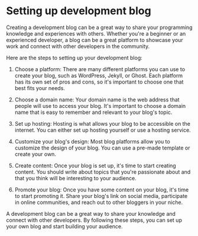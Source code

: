 # Setting up development blog

Creating a development blog can be a great way to share your programming knowledge and experiences with others. Whether you're a beginner or an experienced developer, a blog can be a great platform to showcase your work and connect with other developers in the community.

Here are the steps to setting up your development blog:

1. Choose a platform: There are many different platforms you can use to create your blog, such as WordPress, Jekyll, or Ghost. Each platform has its own set of pros and cons, so it's important to choose one that best fits your needs.
    
2. Choose a domain name: Your domain name is the web address that people will use to access your blog. It's important to choose a domain name that is easy to remember and relevant to your blog's topic.
    
3. Set up hosting: Hosting is what allows your blog to be accessible on the internet. You can either set up hosting yourself or use a hosting service.
    
4. Customize your blog's design: Most blog platforms allow you to customize the design of your blog. You can use a pre-made template or create your own.
    
5. Create content: Once your blog is set up, it's time to start creating content. You should write about topics that you're passionate about and that you think will be interesting to your audience.
    
6. Promote your blog: Once you have some content on your blog, it's time to start promoting it. Share your blog's link on social media, participate in online communities, and reach out to other bloggers in your niche.
    

A development blog can be a great way to share your knowledge and connect with other developers. By following these steps, you can set up your own blog and start building your audience.